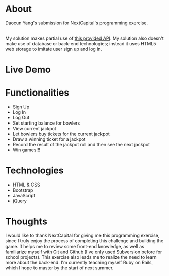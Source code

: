 # About

Daocun Yang's submission for NextCapital's programming exercise. <br /><br />

My solution makes partial use of <a href="https://github.com/BLC/bowling-api-client">this provided API</a>. My solution also doesn't make use of database or back-end technologies; instead it uses HTML5 web storage to imitate user sign up and log in. 

# Live Demo

# Functionalities
<ul>
<li>Sign Up</li>
<li>Log In</li>
<li>Log Out</li>
<li>Set starting balance for bowlers</li>
<li>View current jackpot</li>
<li>Let bowlers buy tickets for the current jackpot</li>
<li>Draw a winning ticket for a jackpot</li>
<li>Record the result of the jackpot roll and then see the next jackpot</li>
<li>Win games!!!</li>
</ul>

# Technologies
<ul>
<li>HTML & CSS</li>
<li>Bootstrap</li>
<li>JavaScript</li>
<li>jQuery</li>
</ul>

# Thoughts
I would like to thank NextCapital for giving me this programming exercise, since I truly enjoy the process of completing this challenge and building the game. It helps me to review some front-end knowledge, as well as familiarize myself with Git and Github (I've only used Subversion before for school projects). This exercise also leads me to realize the need to learn more about the back-end. I'm currently teaching myself Ruby on Rails, which I hope to master by the start of next summer.  
